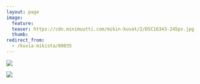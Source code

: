 ```yaml
---
layout: page
image:
  feature:
  teaser: https://cdn.minimuutti.com/mikin-kuvat/2/DSC16343-245px.jpg
  thumb:
redirect_from:
  - /kuvia-mikista/00035
---
```


![](https://cdn.minimuutti.com/mikin-kuvat/2/DSC16371-800px.jpg)

![](https://cdn.minimuutti.com/mikin-kuvat/2/DSC16343-800px.jpg)